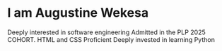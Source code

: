# I am Augustine Wekesa
Deeply interested in software engineering
Admitted in the PLP 2025 COHORT. HTML and CSS Proficient
Deeply invested in learning Python
